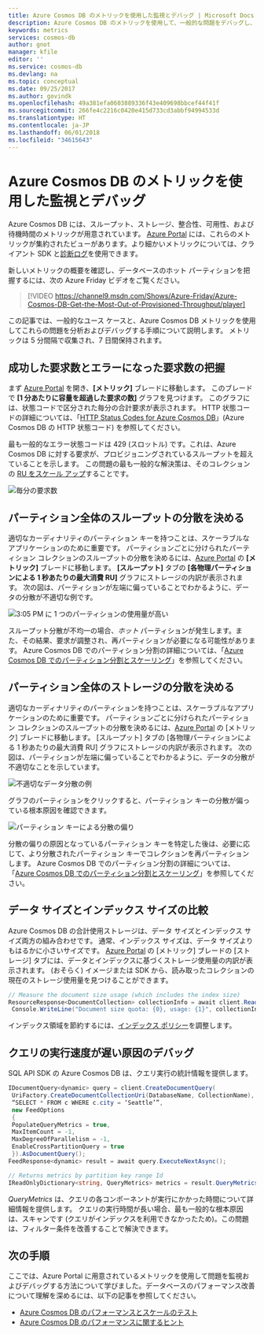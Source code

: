 ```yaml
---
title: Azure Cosmos DB のメトリックを使用した監視とデバッグ | Microsoft Docs
description: Azure Cosmos DB のメトリックを使用して、一般的な問題をデバッグし、データベースを監視します。
keywords: metrics
services: cosmos-db
author: gnot
manager: kfile
editor: ''
ms.service: cosmos-db
ms.devlang: na
ms.topic: conceptual
ms.date: 09/25/2017
ms.author: govindk
ms.openlocfilehash: 49a381efa0603889336f43e409698bbcef44f41f
ms.sourcegitcommit: 266fe4c2216c0420e415d733cd3abbf94994533d
ms.translationtype: HT
ms.contentlocale: ja-JP
ms.lasthandoff: 06/01/2018
ms.locfileid: "34615643"
---
```

# <a name="monitoring-and-debugging-with-metrics-in-azure-cosmos-db"></a>Azure Cosmos DB のメトリックを使用した監視とデバッグ

Azure Cosmos DB には、スループット、ストレージ、整合性、可用性、および待機時間のメトリックが用意されています。 [Azure Portal](https://portal.azure.com) には、これらのメトリックが集約されたビューがあります。より細かいメトリックについては、クライアント SDK と[診断ログ](./logging.md)を使用できます。

新しいメトリックの概要を確認し、データベースのホット パーティションを把握するには、次の Azure Friday ビデオをご覧ください。

> [!VIDEO https://channel9.msdn.com/Shows/Azure-Friday/Azure-Cosmos-DB-Get-the-Most-Out-of-Provisioned-Throughput/player]
> 

この記事では、一般的なユース ケースと、Azure Cosmos DB メトリックを使用してこれらの問題を分析およびデバッグする手順について説明します。 メトリックは 5 分間隔で収集され、7 日間保持されます。

## <a name="understanding-how-many-requests-are-succeeding-or-causing-errors"></a>成功した要求数とエラーになった要求数の把握

まず [Azure Portal](https://portal.azure.com) を開き、**[メトリック]** ブレードに移動します。 このブレードで **[1 分あたりに容量を超過した要求の数]** グラフを見つけます。 このグラフには、状態コードで区分された毎分の合計要求が表示されます。 HTTP 状態コードの詳細については、「[HTTP Status Codes for Azure Cosmos DB](https://docs.microsoft.com/rest/api/cosmos-db/http-status-codes-for-cosmosdb)」(Azure Cosmos DB の HTTP 状態コード) を参照してください。

最も一般的なエラー状態コードは 429 (スロットル) です。これは、Azure Cosmos DB に対する要求が、プロビジョニングされているスループットを超えていることを示します。 この問題の最も一般的な解決策は、そのコレクションの [RU をスケール アップ](./set-throughput.md)することです。

![毎分の要求数](media/use-metrics/metrics-12.png)

## <a name="determining-the-throughput-distribution-across-partitions"></a>パーティション全体のスループットの分散を決める

適切なカーディナリティのパーティション キーを持つことは、スケーラブルなアプリケーションのために重要です。 パーティションごとに分けられたパーティション コレクションのスループットの分散を決めるには、[Azure Portal](https://portal.azure.com) の **[メトリック]** ブレードに移動します。 **[スループット]** タブの **[各物理パーティションによる 1 秒あたりの最大消費 RU]** グラフにストレージの内訳が表示されます。 次の図は、パーティションが左端に偏っていることでわかるように、データの分散が不適切な例です。 

![3:05 PM に 1 つのパーティションの使用量が高い](media/use-metrics/metrics-17.png)

スループット分散が不均一の場合、*ホット* パーティションが発生します。また、その結果、要求が調整され、再パーティションが必要になる可能性があります。 Azure Cosmos DB でのパーティション分割の詳細については、「[Azure Cosmos DB でのパーティション分割とスケーリング](./partition-data.md)」を参照してください。

## <a name="determining-the-storage-distribution-across-partitions"></a>パーティション全体のストレージの分散を決める

適切なカーディナリティのパーティションを持つことは、スケーラブルなアプリケーションのために重要です。 パーティションごとに分けられたパーティション コレクションのスループットの分散を決めるには、[Azure Portal](https://portal.azure.com) の [メトリック] ブレードに移動します。 [スループット] タブの [各物理パーティションによる 1 秒あたりの最大消費 RU] グラフにストレージの内訳が表示されます。 次の図は、パーティションが左端に偏っていることでわかるように、データの分散が不適切なことを示しています。 

![不適切なデータ分散の例](media/use-metrics/metrics-07.png)

グラフのパーティションをクリックすると、パーティション キーの分散が偏っている根本原因を確認できます。 

![パーティション キーによる分散の偏り](media/use-metrics/metrics-05.png)

分散の偏りの原因となっているパーティション キーを特定した後は、必要に応じて、より分散されたパーティション キーでコレクションを再パーティションします。 Azure Cosmos DB でのパーティション分割の詳細については、「[Azure Cosmos DB でのパーティション分割とスケーリング](./partition-data.md)」を参照してください。

## <a name="comparing-data-size-against-index-size"></a>データ サイズとインデックス サイズの比較

Azure Cosmos DB の合計使用ストレージは、データ サイズとインデックス サイズ両方の組み合わせです。 通常、インデックス サイズは、データ サイズよりもはるかに小さいサイズです。 [Azure Portal](https://portal.azure.com) の [メトリック] ブレードの [ストレージ] タブには、データとインデックスに基づくストレージ使用量の内訳が表示されます。 (おそらく) イメージまたは SDK から、読み取ったコレクションの現在のストレージ使用量を見つけることができます。
```csharp
// Measure the document size usage (which includes the index size)  
ResourceResponse<DocumentCollection> collectionInfo = await client.ReadDocumentCollectionAsync(UriFactory.CreateDocumentCollectionUri("db", "coll")); 
 Console.WriteLine("Document size quota: {0}, usage: {1}", collectionInfo.DocumentQuota, collectionInfo.DocumentUsage);
``` 
インデックス領域を節約するには、[インデックス ポリシー](./indexing-policies.md)を調整します。

## <a name="debugging-why-queries-are-running-slow"></a>クエリの実行速度が遅い原因のデバッグ

SQL API SDK の Azure Cosmos DB は、クエリ実行の統計情報を提供します。 

```csharp
IDocumentQuery<dynamic> query = client.CreateDocumentQuery(
 UriFactory.CreateDocumentCollectionUri(DatabaseName, CollectionName), 
 “SELECT * FROM c WHERE c.city = ‘Seattle’”, 
 new FeedOptions 
 { 
 PopulateQueryMetrics = true, 
 MaxItemCount = -1, 
 MaxDegreeOfParallelism = -1, 
 EnableCrossPartitionQuery = true 
 }).AsDocumentQuery();
FeedResponse<dynamic> result = await query.ExecuteNextAsync();

// Returns metrics by partition key range Id 
IReadOnlyDictionary<string, QueryMetrics> metrics = result.QueryMetrics;
```

*QueryMetrics* は、クエリの各コンポーネントが実行にかかった時間について詳細情報を提供します。 クエリの実行時間が長い場合、最も一般的な根本原因は、スキャンです (クエリがインデックスを利用できなかったため)。この問題は、フィルター条件を改善することで解決できます。

## <a name="next-steps"></a>次の手順

ここでは、Azure Portal に用意されているメトリックを使用して問題を監視およびデバッグする方法について学びました。データベースのパフォーマンス改善について理解を深めるには、以下の記事を参照してください。

* [Azure Cosmos DB のパフォーマンスとスケールのテスト](performance-testing.md)
* [Azure Cosmos DB のパフォーマンスに関するヒント](performance-tips.md)
